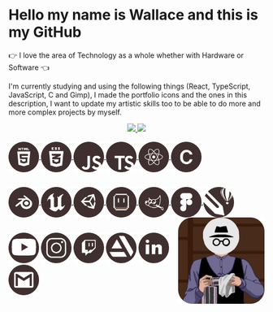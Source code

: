 # Hello my name is Wallace and this is my GitHub #

👉 I love the area of Technology as a whole whether with Hardware or Software 👈

I'm currently studying and using the following things (React, TypeScript, JavaScript, C and Gimp), I made the portfolio icons and the ones in this description, I want to update my artistic skills too to be able to do more and more complex projects by myself.

<div align="center">
  <a href="https://github.com/wallacetcbrasil">
  <img height="170em" src="https://github-readme-stats.vercel.app/api?username=wallacetcbrasil&show_icons=true&theme=dracula&include_all_commits=true&count_private=true"/>
  <img height="170em" src="https://github-readme-stats.vercel.app/api/top-langs/?username=wallacetcbrasil&layout=compact&langs_count=10&theme=dracula"/>
</div>

<div style="display: inline_block"><br>
  <img align="center" alt="HTML" height="60" width="60" src="img/HTML.svg">
  <img align="center" alt="CSS" height="60" width="60" src="img/CSS.svg">
  <img align="center" alt="JavaScript" height="60" width="60" src="img/JS.svg">
  <img align="center" alt="TypeScript" height="60" width="60" src="img/Typescript.svg">
  <img align="center" alt="React" height="60" width="60" src="img/React.svg">
  <img align="center" alt="C" height="60" width="60" src="img/C.svg"> 
  
## 
  
  <img align="center" alt="Blender" height="60" width="60" src="img/Blender.svg">
  <img align="center" alt="Unreal Engine" height="60" width="60" src="img/UE.svg">
  <img align="center" alt="Unity" height="60" width="60" src="img/Unity.svg">
  <img align="center" alt="Aseprite" height="60" width="60" src="img/Aseprite.svg">
  <img align="center" alt="Gimp" height="60" width="60" src="img/Gimp.svg">
  <img align="center" alt="Figma" height="60" width="60" src="img/Figma.svg">
  <img align="center" alt="Corel Draw" height="60" width="60" src="img/CorelDraw.svg">
  <img align="right" alt="pic" height="170" src="img/iconebrasil.svg">
</div>
  
##
  
<div> 
  <a href="https://www.youtube.com/c/MONOKINBR" target="_blank"><img src="img/Youtube.svg" height="60" width="60" target="_blank"></a>
  <a href="https://www.instagram.com/wallacetcbrasil/" target="_blank"><img src="img/Instagram.svg" height="60" width="60" target="_blank"></a>
 	<a href="https://www.twitch.tv/monokin_br" target="_blank"><img src="img/Twitch.svg" height="60" width="60" target="_blank"></a>
  <a href="https://www.artstation.com/wallacetcbrasil" target="_blank"><img src="img/Artstation.svg" height="60" width="60" target="_blank"></a>
  <a href="https://www.linkedin.com/in/wallacetcbrasil/" target="_blank"><img src="img/Linkedin.svg" height="60" width="60" target="_blank"></a> 
  <a href = "mailto:wallacetcbrasil@gmail.com"><img src="img/Gmail.svg" height="60" width="60" target="_blank"></a>
</div>
